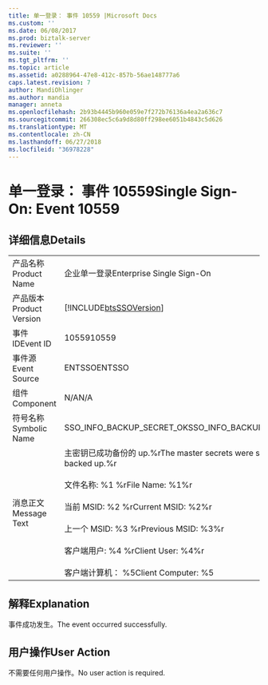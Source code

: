 ```yaml
---
title: 单一登录： 事件 10559 |Microsoft Docs
ms.custom: ''
ms.date: 06/08/2017
ms.prod: biztalk-server
ms.reviewer: ''
ms.suite: ''
ms.tgt_pltfrm: ''
ms.topic: article
ms.assetid: a0288964-47e8-412c-857b-56ae148777a6
caps.latest.revision: 7
author: MandiOhlinger
ms.author: mandia
manager: anneta
ms.openlocfilehash: 2b93b4445b960e059e7f272b76136a4ea2a636c7
ms.sourcegitcommit: 266308ec5c6a9d8d80ff298ee6051b4843c5d626
ms.translationtype: MT
ms.contentlocale: zh-CN
ms.lasthandoff: 06/27/2018
ms.locfileid: "36978228"
---
```

# <a name="single-sign-on-event-10559"></a><span data-ttu-id="3f01b-102">单一登录： 事件 10559</span><span class="sxs-lookup"><span data-stu-id="3f01b-102">Single Sign-On: Event 10559</span></span>
## <a name="details"></a><span data-ttu-id="3f01b-103">详细信息</span><span class="sxs-lookup"><span data-stu-id="3f01b-103">Details</span></span>  
  
|                 |                                                                                                                                                                                                            |
|-----------------|------------------------------------------------------------------------------------------------------------------------------------------------------------------------------------------------------------|
|  <span data-ttu-id="3f01b-104">产品名称</span><span class="sxs-lookup"><span data-stu-id="3f01b-104">Product Name</span></span>   |                                                                                         <span data-ttu-id="3f01b-105">企业单一登录</span><span class="sxs-lookup"><span data-stu-id="3f01b-105">Enterprise Single Sign-On</span></span>                                                                                          |
| <span data-ttu-id="3f01b-106">产品版本</span><span class="sxs-lookup"><span data-stu-id="3f01b-106">Product Version</span></span> |                                                                         [!INCLUDE[btsSSOVersion](../includes/btsssoversion-md.md)]                                                                         |
|    <span data-ttu-id="3f01b-107">事件 ID</span><span class="sxs-lookup"><span data-stu-id="3f01b-107">Event ID</span></span>     |                                                                                                   <span data-ttu-id="3f01b-108">10559</span><span class="sxs-lookup"><span data-stu-id="3f01b-108">10559</span></span>                                                                                                    |
|  <span data-ttu-id="3f01b-109">事件源</span><span class="sxs-lookup"><span data-stu-id="3f01b-109">Event Source</span></span>   |                                                                                                   <span data-ttu-id="3f01b-110">ENTSSO</span><span class="sxs-lookup"><span data-stu-id="3f01b-110">ENTSSO</span></span>                                                                                                   |
|    <span data-ttu-id="3f01b-111">组件</span><span class="sxs-lookup"><span data-stu-id="3f01b-111">Component</span></span>    |                                                                                                    <span data-ttu-id="3f01b-112">N/A</span><span class="sxs-lookup"><span data-stu-id="3f01b-112">N/A</span></span>                                                                                                     |
|  <span data-ttu-id="3f01b-113">符号名称</span><span class="sxs-lookup"><span data-stu-id="3f01b-113">Symbolic Name</span></span>  |                                                                                         <span data-ttu-id="3f01b-114">SSO_INFO_BACKUP_SECRET_OK</span><span class="sxs-lookup"><span data-stu-id="3f01b-114">SSO_INFO_BACKUP_SECRET_OK</span></span>                                                                                          |
|  <span data-ttu-id="3f01b-115">消息正文</span><span class="sxs-lookup"><span data-stu-id="3f01b-115">Message Text</span></span>   | <span data-ttu-id="3f01b-116">主密钥已成功备份的 up.%r</span><span class="sxs-lookup"><span data-stu-id="3f01b-116">The master secrets were successfully backed up.%r</span></span><br /><br /> <span data-ttu-id="3f01b-117">文件名称: %1 %r</span><span class="sxs-lookup"><span data-stu-id="3f01b-117">File Name: %1%r</span></span><br /><br /> <span data-ttu-id="3f01b-118">当前 MSID: %2 %r</span><span class="sxs-lookup"><span data-stu-id="3f01b-118">Current MSID: %2%r</span></span><br /><br /> <span data-ttu-id="3f01b-119">上一个 MSID: %3 %r</span><span class="sxs-lookup"><span data-stu-id="3f01b-119">Previous MSID: %3%r</span></span><br /><br /> <span data-ttu-id="3f01b-120">客户端用户: %4 %r</span><span class="sxs-lookup"><span data-stu-id="3f01b-120">Client User: %4%r</span></span><br /><br /> <span data-ttu-id="3f01b-121">客户端计算机： %5</span><span class="sxs-lookup"><span data-stu-id="3f01b-121">Client Computer: %5</span></span> |
  
## <a name="explanation"></a><span data-ttu-id="3f01b-122">解释</span><span class="sxs-lookup"><span data-stu-id="3f01b-122">Explanation</span></span>  
 <span data-ttu-id="3f01b-123">事件成功发生。</span><span class="sxs-lookup"><span data-stu-id="3f01b-123">The event occurred successfully.</span></span>  
  
## <a name="user-action"></a><span data-ttu-id="3f01b-124">用户操作</span><span class="sxs-lookup"><span data-stu-id="3f01b-124">User Action</span></span>  
 <span data-ttu-id="3f01b-125">不需要任何用户操作。</span><span class="sxs-lookup"><span data-stu-id="3f01b-125">No user action is required.</span></span>